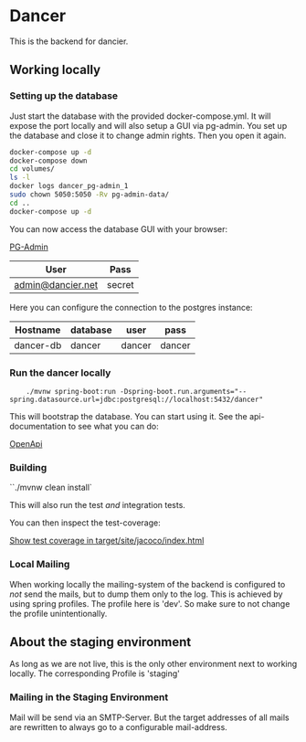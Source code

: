 # Dancer
This is the backend for dancier.

## Working locally

### Setting up the database

Just start the database with the provided docker-compose.yml.
It will expose the port locally and will also setup a GUI via pg-admin.
You set up the database and close it to change admin rights. Then you open it again.
````sh
docker-compose up -d
docker-compose down
cd volumes/
ls -l
docker logs dancer_pg-admin_1
sudo chown 5050:5050 -Rv pg-admin-data/
cd ..
docker-compose up -d

````
You can now access the database GUI with your browser:

[PG-Admin](http://localhost:5050)

|User| Pass   |
|----|--------|
|admin@dancier.net| secret |

Here you can configure the connection to the postgres instance:

|Hostname|database|user|pass|
|--------|--------|----|----|
|dancer-db|dancer|dancer|dancer|

### Run the dancer locally
````shell
    ./mvnw spring-boot:run -Dspring-boot.run.arguments="--spring.datasource.url=jdbc:postgresql://localhost:5432/dancer"
````
This will bootstrap the database. You can start using it.
See the api-documentation to see what you can do:

[OpenApi](https://editor.swagger.io/?url=https%3A%2F%2Fraw.githubusercontent.com%2Fdancier%2Fdancer%2Fmaster%2Fopenapi.yml)

### Building

``./mvnw clean install`

This will also run the test _and_ integration tests.

You can then inspect the test-coverage:

[Show test coverage in target/site/jacoco/index.html](.target/site/jacoco/index.html)

### Local Mailing
When working locally the mailing-system of the backend is configured to _not_ send the mails, but to dump them only to the log.
This is achieved by using spring profiles. The profile here is 'dev'.
So make sure to not change the profile unintentionally.
## About the staging environment
As long as we are not live, this is the only other environment next to working locally.
The corresponding Profile is 'staging'

### Mailing in the Staging Environment
Mail will be send via an SMTP-Server. But the target addresses of all mails are rewritten to always go to a configurable mail-address.
